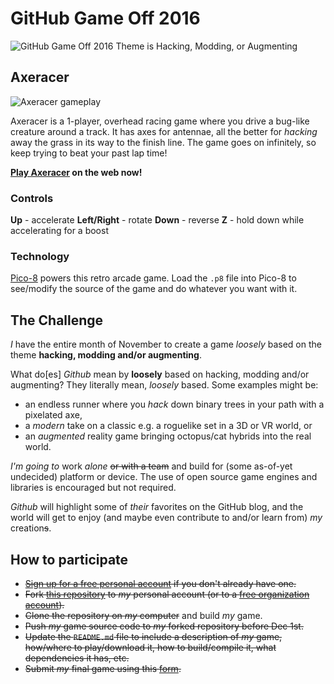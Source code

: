 # GitHub Game Off 2016

![GitHub Game Off 2016 Theme is Hacking, Modding, or Augmenting](https://cloud.githubusercontent.com/assets/121322/19498019/d8827370-9543-11e6-82d8-6da822b6147b.png)

## Axeracer

![Axeracer gameplay](https://neb.host/games/pico8/axeracer/axeracer_gameplay.png)

Axeracer is a 1-player, overhead racing game where you drive a bug-like creature around a track. It has axes for antennae, all the better for *hacking* away the grass in its way to the finish line. The game goes on infinitely, so keep trying to beat your past lap time!

**[Play Axeracer](https://neb.host/games/pico8/axeracer/axeracer.html) on the web now!**

### Controls

**Up** - accelerate
**Left/Right** - rotate
**Down** - reverse
**Z** - hold down while accelerating for a boost

### Technology

[Pico-8](http://lexaloffle.com/pico8.php) powers this retro arcade game. Load the `.p8` file into Pico-8 to see/modify the source of the game and do whatever you want with it.

## The Challenge

*I* have the entire month of November to create a game *loosely* based on the theme **hacking, modding and/or augmenting**.

What do[es] *Github* mean by **loosely** based on hacking, modding and/or augmenting? They literally mean, *loosely* based. Some examples might be:

* an endless runner where you *hack* down binary trees in your path with a pixelated axe,
* a *modern* take on a classic e.g. a roguelike set in a 3D or VR world, or
* an *augmented* reality game bringing octopus/cat hybrids into the real world.

*I'm going to* work *alone* ~~or with a team~~ and build for (some as-of-yet undecided) platform or device. The use of open source game engines and libraries is encouraged but not required.

*Github* will highlight some of *their* favorites on the GitHub blog, and the world will get to enjoy (and maybe even contribute to and/or learn from) *my* creation~~s~~.

## How to participate

* ~~[Sign up for a free personal account][github-signup] if you don't already have one.~~
* ~~Fork [this repository][game-off-repo] to *my* personal account (or to a [free organization account][github-signup-org]).~~
* ~~Clone the repository on *my* computer~~ and build *my* game.
* ~~Push *my* game source code to *my* forked repository before Dec 1st.~~
* ~~Update the `README.md` file to include a description of *my* game, how/where to play/download it, how to build/compile it, what dependencies it has, etc.~~
* ~~Submit *my* final game using this [form][wufoo-form].~~

<!-- links -->
[game-off-repo]:        https://github.com/github/game-off-2016/
[github-signup]:        https://github.com/signup/free
[github-signup-org]:    https://github.com/organizations/new
[wufoo-form]:           https://gameoff.wufoo.com/forms/game-off-2016/
